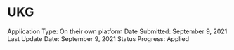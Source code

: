# UKG

Application Type: On their own platform
Date Submitted: September 9, 2021
Last Update Date: September 9, 2021
Status Progress: Applied